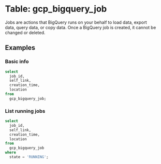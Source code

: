 # Table: gcp_bigquery_job

Jobs are actions that BigQuery runs on your behalf to load data, export data, query data, or copy data. Once a BigQuery job is created, it cannot be changed or deleted.

## Examples

### Basic info

```sql
select
  job_id,
  self_link,
  creation_time,
  location
from
  gcp_bigquery_job;
```

### List running jobs

```sql
select
  job_id,
  self_link,
  creation_time,
  location
from
  gcp_bigquery_job
where
  state = 'RUNNING';
```
